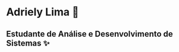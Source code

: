 # Adriely Lima 👋

## Estudante de Análise e Desenvolvimento de Sistemas ✨

 <link rel="stylesheet" type='text/css' href="https://cdn.jsdelivr.net/gh/devicons/devicon@latest/devicon.min.css" />
 <link rel="stylesheet" type='text/css' href="https://cdn.jsdelivr.net/gh/devicons/devicon@latest/devicon.min.css" />
 <link rel="stylesheet" type='text/css' href="https://cdn.jsdelivr.net/gh/devicons/devicon@latest/devicon.min.css" />
          
          
          

<!--
**adrielylma/adrielylma** is a ✨ _special_ ✨ repository because its `README.md` (this file) appears on your GitHub profile.

Here are some ideas to get you started:

- 🔭 I’m currently working on ...
- 🌱 I’m currently learning ...
- 👯 I’m looking to collaborate on ...
- 🤔 I’m looking for help with ...
- 💬 Ask me about ...
- 📫 How to reach me: ...
- 😄 Pronouns: ...
- ⚡ Fun fact: ...
-->
